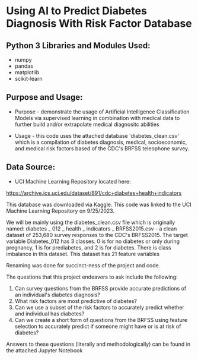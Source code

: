 # Using AI to Predict Diabetes Diagnosis With Risk Factor Database

## Python 3 Libraries and Modules Used:
- numpy
- pandas
- matplotlib
- scikit-learn

## Purpose and Usage:

- Purpose - demonstrate the usage of Artificial Intelligence Classification Models via supervised learning in combination with medical data to further build and/or extrapolate medical diagnositc abilities

- Usage - this code uses the attached database 'diabetes_clean.csv' which is a compilation of diabetes diagnosis, medical, socioeconomic, and medical risk factors based of the CDC's BRFSS teleophone survey.
  
## Data Source:
- UCI Machine Learning Repository located here:

https://archive.ics.uci.edu/dataset/891/cdc+diabetes+health+indicators

This database was downloaded via Kaggle. This code was linked to the UCI Machine Learning Repository on 9/25/2023.

We will be mainly using the diabetes_clean.csv file which is originally named:
diabetes _ 012 _ health _ indicators _ BRFSS2015.csv - a clean dataset of 253,680 survey responses to the CDC's BRFSS2015. The target variable Diabetes_012 has 3 classes. 0 is for no diabetes or only during pregnancy, 1 is for prediabetes, and 2 is for diabetes. There is class imbalance in this dataset. This dataset has 21 feature variables

Renaming was done for succinct-ness of the project and code.

The questions that this project endeavors to ask include the following:

1) Can survey questions from the BRFSS provide accurate predictions of an individual's diabetes diagnosis?
2) What risk factors are most predictive of diabetes?
3) Can we use a subset of the risk factors to accurately predict whether and individual has diabetes?
4) Can we create a short form of questions from the BRFSS using feature selection to accurately predict if someone might have or is at risk of diabetes?

Answers to these questions (literally and methodologically) can be found in the attached Jupyter Notebook

